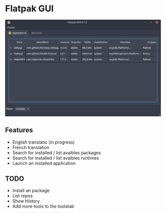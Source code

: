 # Flatpak GUI
![](docs/imgs/2023-06-05_14-37-26.png)

## Features
- English translatio (in progress)
- French translation
- Search for installed / list avaibles packages
- Search for installed / list avaibles runtimes
- Launch an installed application


## TODO

- Install an package
- List repos
- Show History
- Add more tools to the toolstab